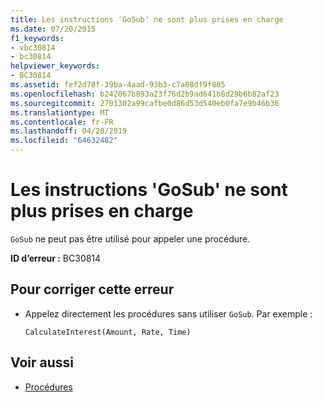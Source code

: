 ```yaml
---
title: Les instructions 'GoSub' ne sont plus prises en charge
ms.date: 07/20/2015
f1_keywords:
- vbc30814
- bc30814
helpviewer_keywords:
- BC30814
ms.assetid: fef2d78f-39ba-4aad-93b3-c7a08df9f805
ms.openlocfilehash: b242067b893a23f76d2b9ad641b8d29b6b82af23
ms.sourcegitcommit: 2701302a99cafbe0d86d53d540eb0fa7e9b46b36
ms.translationtype: MT
ms.contentlocale: fr-FR
ms.lasthandoff: 04/28/2019
ms.locfileid: "64632482"
---
```

# <a name="gosub-statements-are-no-longer-supported"></a>Les instructions 'GoSub' ne sont plus prises en charge
`GoSub` ne peut pas être utilisé pour appeler une procédure.  
  
 **ID d’erreur :** BC30814  
  
## <a name="to-correct-this-error"></a>Pour corriger cette erreur  
  
- Appelez directement les procédures sans utiliser `GoSub`. Par exemple :  
  
    ```  
    CalculateInterest(Amount, Rate, Time)  
    ```  
  
## <a name="see-also"></a>Voir aussi

- [Procédures](../../visual-basic/programming-guide/language-features/procedures/index.md)
